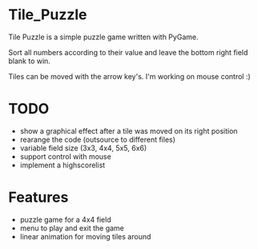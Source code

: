 # Tile_Puzzle
Tile Puzzle is a simple puzzle game written with PyGame.

Sort all numbers according to their value and leave the bottom right field blank to win.

Tiles can be moved with the arrow key's. I'm working on mouse control :)

# TODO
- show a graphical effect after a tile was moved on its right position
- rearange the code (outsource to different files)
- variable field size (3x3, 4x4, 5x5, 6x6)
- support control with mouse
- implement a highscorelist

# Features
- puzzle game for a 4x4 field
- menu to play and exit the game
- linear animation for moving tiles around
